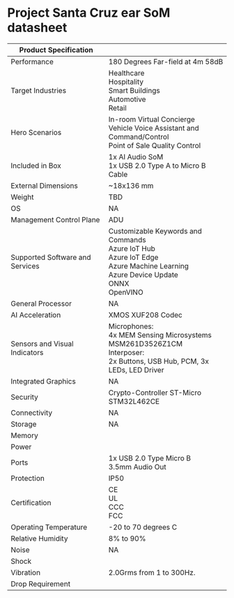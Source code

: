 <!---
title: Azure ear SoM datasheet                     # the article title to show on the browser tab
description: Provides a list of important technical specifications for the Azure Ear SoM.              # 115 - 145 character description to show in search results
author: elqu20      # the author's GitHub ID - will be auto-populated if set in settings.json
ms.author: v-elqu     # the author's Microsoft alias (if applicable) - will be auto-populated if set in settings.json
ms.date: {@date}           # the date - will be auto-populated when template is first applied
ms.topic: reference  # the type of article
--->
# Project Santa Cruz ear SoM datasheet



|Product Specification           |     |
|--------------------------------|--------|
|Performance                     |180 Degrees Far-field at 4m 58dB  |
|Target Industries               |Healthcare <br> Hospitality <br> Smart Buildings <br> Automotive <br> Retail  |
|Hero Scenarios                  |In-room Virtual Concierge <br> Vehicle Voice Assistant and Command/Control <br> Point of Sale Quality Control |
|Included in Box  |1x AI Audio SoM <br> 1x USB 2.0 Type A to Micro B Cable |
|External Dimensions             |~18x136 mm   |
|Weight                          |TBD          |
|OS                              |NA           |
|Management Control Plane        |ADU          |
|Supported Software and Services |Customizable Keywords and Commands <br> Azure IoT Hub <br> Azure IoT Edge <br> Azure Machine Learning <br> Azure Device Update <br> ONNX <br> OpenVINO        |
|General Processor               |NA         |
|AI Acceleration                 |XMOS XUF208 Codec        |
|Sensors and Visual Indicators   |Microphones: <br> 4x MEM Sensing Microsystems MSM261D3526Z1CM <br> Interposer: <br> 2x Buttons, USB Hub, PCM, 3x LEDs, LED Driver          |
|Integrated Graphics             |NA       |
|Security                        |Crypto-Controller ST-Micro STM32L462CE       |
|Connectivity                    |NA      |
|Storage                         |NA     |
|Memory                          |     |
|Power                           |     |
|Ports                           |1x USB 2.0 Type Micro B <br> 3.5mm Audio Out     |
|Protection                      |IP50    |
|Certification                   |CE <br> UL <br> CCC <br> FCC     |
|Operating Temperature           |-20 to 70 degrees C     |
|Relative Humidity               |8% to 90%    |
|Noise                           |NA     |
|Shock                           |     |
|Vibration                       |2.0Grms from 1 to 300Hz.     |
|Drop Requirement                |     |
